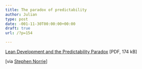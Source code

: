 ```yaml
---
title: The paradox of predictability
author: Julian
type: post
date: -001-11-30T00:00:00+00:00
draft: true
url: /?p=154

---
```

[Lean Development and the Predictability Paradox][1] [PDF, 174 kB]

[via [Stephen Norrie][2]]

 [1]: http://www.poppendieck.com/pdfs/Predictability_Paradox.pdf
 [2]: http://members.rogers.com/snorrie/weblog/